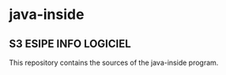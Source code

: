 # java-inside
## S3 ESIPE INFO LOGICIEL

This repository contains the sources of the java-inside program.
